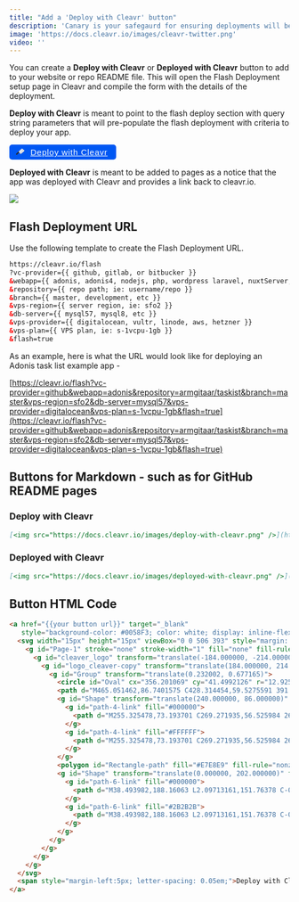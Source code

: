 ```yaml
---
title: "Add a 'Deploy with Cleavr' button"
description: 'Canary is your safegaurd for ensuring deployments will be as expected.'
image: 'https://docs.cleavr.io/images/cleavr-twitter.png'
video: ''
---
```


You can create a **Deploy with Cleavr** or **Deployed with Cleavr** button to add to your website or repo README file. This will open the Flash Deployment 
setup page in Cleavr and compile the form with the details of the deployment. 

**Deploy with Cleavr** is meant to point to the flash deploy section with query string parameters that will pre-populate the flash
deployment with criteria to deploy your app. 

<a href="https://cleavr.io" target="_blank"
   style="background-color: #0058F3; color: white; display: inline-flex; align-items: center; padding: 5px 15px 5px 6px; border-radius: 5px; font-family: Helvetica, Arial, sans-serif; font-size: 15px">
  <svg width="15px" height="15px" viewBox="0 0 506 393" style="margin: 0 6px 2px">
    <g id="Page-1" stroke="none" stroke-width="1" fill="none" fill-rule="evenodd">
      <g id="cleaver_logo" transform="translate(-184.000000, -214.000000)">
        <g id="logo_cleaver-copy" transform="translate(184.000000, 214.000000)">
          <g id="Group" transform="translate(0.232002, 0.677165)">
            <circle id="Oval" cx="356.201069" cy="41.4992126" r="12.9259843"></circle>
            <path d="M465.051462,86.7401575 C428.314454,59.5275591 391.917604,32.3149606 359.602643,0 C290.890832,68.711811 222.179021,137.423622 153.46721,206.135433 C185.782171,238.450394 213.334927,275.527559 240.887683,312.604724 C328.648313,251.716535 427.974297,132.661417 465.051462,86.7401575 Z M347.016817,50.6834646 C341.914454,45.5811024 341.914454,37.4173228 347.016817,32.3149606 C352.119179,27.2125984 360.282958,27.2125984 365.385321,32.3149606 C370.487683,37.4173228 370.487683,45.5811024 365.385321,50.6834646 C360.282958,55.4456693 352.119179,55.4456693 347.016817,50.6834646 Z" id="Shape" fill="#E7E8E9" fill-rule="nonzero"></path>
            <g id="Shape" transform="translate(240.000000, 86.000000)" fill-rule="nonzero">
              <g id="path-4-link" fill="#000000">
                <path d="M255.325478,73.193701 C269.271935,56.525984 268.251462,33.055118 253.284533,21.829921 C243.760124,14.686614 234.575872,7.5433071 225.051462,0.7401575 C187.974297,47.001575 88.648313,165.716535 0.887683,226.604724 C7.690832,235.788976 4.289258,230.006299 11.092407,239.190551 C22.317604,254.15748 45.78847,254.837795 62.456187,240.891339 C128.10658,185.105512 199.539651,139.184252 255.325478,73.193701 Z" id="path-4"></path>
              </g>
              <g id="path-4-link" fill="#FFFFFF">
                <path d="M255.325478,73.193701 C269.271935,56.525984 268.251462,33.055118 253.284533,21.829921 C243.760124,14.686614 234.575872,7.5433071 225.051462,0.7401575 C187.974297,47.001575 88.648313,165.716535 0.887683,226.604724 C7.690832,235.788976 4.289258,230.006299 11.092407,239.190551 C22.317604,254.15748 45.78847,254.837795 62.456187,240.891339 C128.10658,185.105512 199.539651,139.184252 255.325478,73.193701 Z" id="path-4"></path>
              </g>
            </g>
            <polygon id="Rectangle-path" fill="#E7E8E9" fill-rule="nonzero" transform="translate(172.330405, 219.931744) rotate(45.000000) translate(-172.330405, -219.931744) " points="149.369996 185.746245 195.290815 185.746245 195.290815 254.117243 149.369996 254.117243"></polygon>
            <g id="Shape" transform="translate(0.000000, 202.000000)" fill-rule="nonzero">
              <g id="path-6-link" fill="#000000">
                <path d="M38.493982,188.16063 L2.09713161,151.76378 C-0.283970754,149.382677 -0.283970754,145.981102 2.09713161,143.6 L143.262486,2.434646 C145.643588,0.053543 149.045163,0.053543 151.426265,2.434646 L187.823116,38.831496 C190.204218,41.212598 190.204218,44.614173 187.823116,46.995276 L46.6577615,188.16063 C44.2766592,190.541732 40.5349269,190.541732 38.493982,188.16063 Z" id="path-6"></path>
              </g>
              <g id="path-6-link" fill="#2B2B2B">
                <path d="M38.493982,188.16063 L2.09713161,151.76378 C-0.283970754,149.382677 -0.283970754,145.981102 2.09713161,143.6 L143.262486,2.434646 C145.643588,0.053543 149.045163,0.053543 151.426265,2.434646 L187.823116,38.831496 C190.204218,41.212598 190.204218,44.614173 187.823116,46.995276 L46.6577615,188.16063 C44.2766592,190.541732 40.5349269,190.541732 38.493982,188.16063 Z" id="path-6"></path>
              </g>
            </g>
          </g>
        </g>
      </g>
    </g>
  </svg>
  <span style="margin-left:5px; letter-spacing: 0.05em;">Deploy with Cleavr</span>
</a>

**Deployed with Cleavr** is meant to be added to pages as a notice that the app was deployed with Cleavr and provides a link back to 
cleavr.io.

[<img src="https://docs.cleavr.io/images/deployed-with-cleavr.png" />](https://cleavr.io)

## Flash Deployment URL
Use the following template to create the Flash Deployment URL. 

```html
https://cleavr.io/flash
?vc-provider={{ github, gitlab, or bitbucker }}
&webapp={{ adonis, adonis4, nodejs, php, wordpress laravel, nuxtServer, nuxtStatic }}
&repository={{ repo path; ie: username/repo }}
&branch={{ master, development, etc }}
&vps-region={{ server region, ie: sfo2 }}
&db-server={{ mysql57, mysql8, etc }}
&vps-provider={{ digitalocean, vultr, linode, aws, hetzner }}
&vps-plan={{ VPS plan, ie: s-1vcpu-1gb }}
&flash=true
```

As an example, here is what the URL would look like for deploying an Adonis task list example app - 

[https://cleavr.io/flash?vc-provider=github&webapp=adonis&repository=armgitaar/taskist&branch=master&vps-region=sfo2&db-server=mysql57&vps-provider=digitalocean&vps-plan=s-1vcpu-1gb&flash=true](https://cleavr.io/flash?vc-provider=github&webapp=adonis&repository=armgitaar/taskist&branch=master&vps-region=sfo2&db-server=mysql57&vps-provider=digitalocean&vps-plan=s-1vcpu-1gb&flash=true)

## Buttons for Markdown - such as for GitHub README pages

### Deploy with Cleavr

```markdown
[<img src="https://docs.cleavr.io/images/deploy-with-cleavr.png" />](https://cleavr.io)
```

### Deployed with Cleavr

```markdown
[<img src="https://docs.cleavr.io/images/deployed-with-cleavr.png" />](https://cleavr.io)
```

## Button HTML Code

```html
<a href="{{your button url}}" target="_blank"
   style="background-color: #0058F3; color: white; display: inline-flex; align-items: center; padding: 5px 15px 5px 6px; border-radius: 5px; font-family: Helvetica, Arial, sans-serif; font-size: 15px">
  <svg width="15px" height="15px" viewBox="0 0 506 393" style="margin: 0 6px 2px">
    <g id="Page-1" stroke="none" stroke-width="1" fill="none" fill-rule="evenodd">
      <g id="cleaver_logo" transform="translate(-184.000000, -214.000000)">
        <g id="logo_cleaver-copy" transform="translate(184.000000, 214.000000)">
          <g id="Group" transform="translate(0.232002, 0.677165)">
            <circle id="Oval" cx="356.201069" cy="41.4992126" r="12.9259843"></circle>
            <path d="M465.051462,86.7401575 C428.314454,59.5275591 391.917604,32.3149606 359.602643,0 C290.890832,68.711811 222.179021,137.423622 153.46721,206.135433 C185.782171,238.450394 213.334927,275.527559 240.887683,312.604724 C328.648313,251.716535 427.974297,132.661417 465.051462,86.7401575 Z M347.016817,50.6834646 C341.914454,45.5811024 341.914454,37.4173228 347.016817,32.3149606 C352.119179,27.2125984 360.282958,27.2125984 365.385321,32.3149606 C370.487683,37.4173228 370.487683,45.5811024 365.385321,50.6834646 C360.282958,55.4456693 352.119179,55.4456693 347.016817,50.6834646 Z" id="Shape" fill="#E7E8E9" fill-rule="nonzero"></path>
            <g id="Shape" transform="translate(240.000000, 86.000000)" fill-rule="nonzero">
              <g id="path-4-link" fill="#000000">
                <path d="M255.325478,73.193701 C269.271935,56.525984 268.251462,33.055118 253.284533,21.829921 C243.760124,14.686614 234.575872,7.5433071 225.051462,0.7401575 C187.974297,47.001575 88.648313,165.716535 0.887683,226.604724 C7.690832,235.788976 4.289258,230.006299 11.092407,239.190551 C22.317604,254.15748 45.78847,254.837795 62.456187,240.891339 C128.10658,185.105512 199.539651,139.184252 255.325478,73.193701 Z" id="path-4"></path>
              </g>
              <g id="path-4-link" fill="#FFFFFF">
                <path d="M255.325478,73.193701 C269.271935,56.525984 268.251462,33.055118 253.284533,21.829921 C243.760124,14.686614 234.575872,7.5433071 225.051462,0.7401575 C187.974297,47.001575 88.648313,165.716535 0.887683,226.604724 C7.690832,235.788976 4.289258,230.006299 11.092407,239.190551 C22.317604,254.15748 45.78847,254.837795 62.456187,240.891339 C128.10658,185.105512 199.539651,139.184252 255.325478,73.193701 Z" id="path-4"></path>
              </g>
            </g>
            <polygon id="Rectangle-path" fill="#E7E8E9" fill-rule="nonzero" transform="translate(172.330405, 219.931744) rotate(45.000000) translate(-172.330405, -219.931744) " points="149.369996 185.746245 195.290815 185.746245 195.290815 254.117243 149.369996 254.117243"></polygon>
            <g id="Shape" transform="translate(0.000000, 202.000000)" fill-rule="nonzero">
              <g id="path-6-link" fill="#000000">
                <path d="M38.493982,188.16063 L2.09713161,151.76378 C-0.283970754,149.382677 -0.283970754,145.981102 2.09713161,143.6 L143.262486,2.434646 C145.643588,0.053543 149.045163,0.053543 151.426265,2.434646 L187.823116,38.831496 C190.204218,41.212598 190.204218,44.614173 187.823116,46.995276 L46.6577615,188.16063 C44.2766592,190.541732 40.5349269,190.541732 38.493982,188.16063 Z" id="path-6"></path>
              </g>
              <g id="path-6-link" fill="#2B2B2B">
                <path d="M38.493982,188.16063 L2.09713161,151.76378 C-0.283970754,149.382677 -0.283970754,145.981102 2.09713161,143.6 L143.262486,2.434646 C145.643588,0.053543 149.045163,0.053543 151.426265,2.434646 L187.823116,38.831496 C190.204218,41.212598 190.204218,44.614173 187.823116,46.995276 L46.6577615,188.16063 C44.2766592,190.541732 40.5349269,190.541732 38.493982,188.16063 Z" id="path-6"></path>
              </g>
            </g>
          </g>
        </g>
      </g>
    </g>
  </svg>
  <span style="margin-left:5px; letter-spacing: 0.05em;">Deploy with Cleavr</span>
</a>
```
